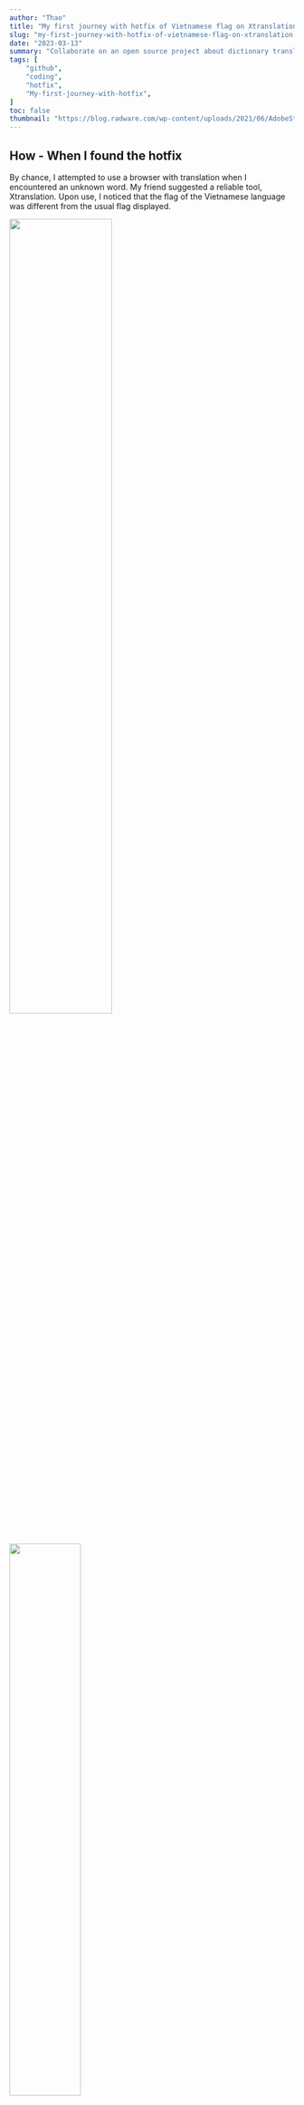 ```yaml
---
author: "Thao"
title: "My first journey with hotfix of Vietnamese flag on Xtranslation CHAP.1"
slug: "my-first-journey-with-hotfix-of-vietnamese-flag-on-xtranslation-chap.1"
date: "2023-03-13"
summary: "Collaborate on an open source project about dictionary translation with hotfix about Vietnamese flag by using Typescript."
tags: [
    "github",
    "coding",
    "hotfix",
    "My-first-journey-with-hotfix",
]
toc: false
thumbnail: "https://blog.radware.com/wp-content/uploads/2021/06/AdobeStock_164909094-scaled.jpeg"
---
```


## How - When I found the hotfix
By chance, I attempted to use a browser with translation when I encountered an unknown word. My friend suggested a reliable tool, Xtranslation. Upon use, I noticed that the flag of the Vietnamese language was different from the usual flag displayed. 

<img src="/hotfix-img/translate-flag.png" width="60%"/>

<img src="/hotfix-img/flag-found-zoom.png" width="50%"/>

Upon zooming in, I realized that the flag belonged to an island.

<img src="/hotfix-img/flag-zoom.png" width="40%"/>

I then searched for the image on Google to determine which country or location the flag belonged to.

<img src="/hotfix-img/flag-search.png" width="80%"/>

I learned that the flag belonged to the Virgin Islands in the United States. Consequently, I sought a way to change the flag by searching for the code related to Xtranslate and found out that it was an open-source application.

<img src="/hotfix-img/github-search.png" width="70%"/>

<img src="/hotfix-img/flag-code-search.png" width="50%"/>

```ts
const langIconFile = langToFlagIconMap[locale] ?? locale;
    return require(`flag-icons/flags/4x3/${langIconFile}.svg`);
```

Afterwards, I searched for the library of flag icons.

<img src="/hotfix-img/flag-lib-search.png" width="70%"/>

In the library, when I searched for the prefix `vi` and `viet`, I found these flags.
[Flag Icons](https://flagicons.lipis.dev/)

<img src="/hotfix-img/prefix-search.png" width="50%"/>

<img src="/hotfix-img/flag-prefix-abb.png" width="50%"/>

Continuing my search, I discovered the code related to the flags. Fortunately, the application was built using Typescript, and since I am currently studying it, I was able to understand the code. 

[Link code from line 237](https://github.com/ixrock/XTranslate/blob/4ad4b0927417234ca3aa19b7e04a8a4e6378b512/src/components/select-language/select-language.tsx#L237)

```ts
export function getFlagIcon(locale: string): string | undefined {
  try {
    const langIconFile = langToFlagIconMap[locale] ?? locale;
    return require(`flag-icons/flags/4x3/${langIconFile}.svg`);
  } catch (error) {
    return undefined; // noop
  }
```

Therefore, the string we use to search for a flag, for example, `ce`, serves as the `key` in a map. It will return the corresponding value, in this case, `ph` which refers to the Philippines. The flag of that country will then be displayed. 

[Link code from line 206](https://github.com/ixrock/XTranslate/blob/4ad4b0927417234ca3aa19b7e04a8a4e6378b512/src/components/select-language/select-language.tsx#L206)

```ts
export const langToFlagIconMap: Record<string, string> = {
  "sq": "al", // Albanian
  "hy": "am", // Armenian
  "ce": "ph", // Cebuano (Philippines)
  "bn": "bd", // Bengali (Bangladesh)
  "ny": "mw", // Malawi, Zambia, Mozambique, Zimbabwe
  "cs": "cz", // Czech Republic
  "da": "dk", // Danish
  "en": "gb", // English
  "el": "gr", // Greek
  "ka": "ge", // Georgian
  "ha": "ne", // Hausa (West Africa)
  "haw": "hm", // Hawaiian
  "hi": "in", // Hindi (India)
  "te": "in", // Telugu (India)
  "ur": "pk", // Urdu (Pakistan)
  "ja": "jp", // Japanese
  "ko": "kr", // Korean
  "lo": "la", // Laos
  "uk": "ua", // Ukrainian
  "fa": "ir", // Iran (Persian)
  "ku": "iq", // Iraq, Kurdistan Region
  "ma": "nz", // Maori (New Zealand)
  "sw": "ke", // Swahili (Kenya, Rwanda, Tanzania, Uganda)
  "zh-CN": "cn", // Chinese (Simplified)
  "zh-TW": "tw", // Chinese (Taiwan)
  "yo": "ng", // Yoruba (Nigeria)
  "zu": "za", // Zulu (South Africa)
  "xh": "za", // Xhosa (South Africa)
};
```

In case the country string `key` we are searching for is not included in the list of countries, the `locale` variable will revert to the default value of `locale`. The following code snippet demonstrates this behavior:

```ts
langToFlagIconMap[locale] ?? locale;
```

As the list of countries above does not yet include `vi`, which represents the Vietnamese language in the translations list, the `locale` variable will default to `vi`. However, this conflicts with the flag icon for Virgin Islands, which also uses the `vi` code.

So how to contact the author:hushed:? how to change the flag:anguished:?To resolve this issue, it is necessary to reach out to the author of the code to request an update. In doing so, the flag icon for Vietnam can be added to the list of country codes, ensuring that it is correctly displayed when `vi` is used as the `locale`. 
Many thank you for reading, and in my next chapter, I will share how I tackled this hotfix:blush:.


